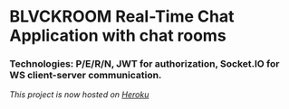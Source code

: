 # BLVCKROOM Real-Time Chat Application with chat rooms
### Technologies: P/E/R/N, JWT for authorization, Socket.IO for WS client-server communication.
*This project is now hosted on [Heroku](https://blvckroom.herokuapp.com/)*